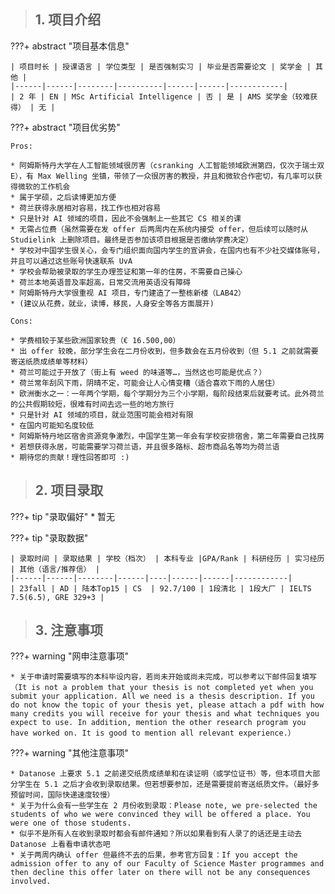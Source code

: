> ## **1. 项目介绍**

???+ abstract "项目基本信息" 

    | 项目时长 | 授课语言 | 学位类型 | 是否强制实习 | 毕业是否需要论文 | 奖学金 | 其他 |
    |------|------|--------|----------|------|------|------------|
    | 2 年 | EN | MSc Artificial Intelligence | 否 | 是 | AMS 奖学金（较难获得） | 无 |

???+ abstract "项目优劣势" 

    Pros:
    
    * 阿姆斯特丹大学在人工智能领域很厉害（csranking 人工智能领域欧洲第四，仅次于瑞士双 E），有 Max Welling 坐镇，带领了一众很厉害的教授，并且和微软合作密切，有几率可以获得微软的工作机会
    * 属于学硕，之后读博更加方便
    * 荷兰获得永居相对容易，找工作也相对容易
    * 只是针对 AI 领域的项目，因此不会强制上一些其它 CS 相关的课
    * 无需占位费（虽然需要在发 offer 后两周内在系统内接受 offer，但后续可以随时从 Studielink 上删除项目。最终是否参加该项目根据是否缴纳学费决定）
    * 学校对中国学生很关心，会专门组织面向国内学生的宣讲会，在国内也有不少社交媒体账号，并且可以通过这些账号快速联系 UvA
    * 学校会帮助被录取的学生办理签证和第一年的住房，不需要自己操心
    * 荷兰本地英语普及率超高，日常交流用英语没有障碍
    * 阿姆斯特丹大学很重视 AI 项目，专门建造了一整栋新楼（LAB42）
    * (建议从花费，就业，读博，移民，人身安全等各方面展开)
    
    Cons:

    * 学费相较于某些欧洲国家较贵（€ 16.500,00）
    * 出 offer 较晚，部分学生会在二月份收到，但多数会在五月份收到（但 5.1 之前就需要寄送纸质成绩单等材料）
    * 荷兰可能过于开放了（街上有 weed 的味道等…，当然这也可能是优点？）
    * 荷兰常年刮风下雨，阴晴不定，可能会让人心情变糟（适合喜欢下雨的人居住）
    * 欧洲衡水之一：一年两个学期，每个学期分为三个小学期，每阶段结束后就要考试。此外荷兰的公共假期较短，很难有时间去远一些的地方旅行
    * 只是针对 AI 领域的项目，就业范围可能会相对有限
    * 在国内可能知名度较低
    * 阿姆斯特丹地区宿舍资源竞争激烈，中国学生第一年会有学校安排宿舍，第二年需要自己找房
    * 若想获得永居，可能需要学习荷兰语，并且很多路标、超市商品名等均为荷兰语
    * 期待您的贡献！理性回答即可 :)

> ## **2. 项目录取**

???+ tip "录取偏好"
    * 暂无

???+ tip "录取数据"

    | 录取时间 | 录取结果 | 学校（档次） | 本科专业 |GPA/Rank | 科研经历 | 实习经历 | 其他（语言/推荐信） |
    |------|------|--------|------|----|------|------|------------|
    | 23fall | AD | 陆本Top15 | CS  | 92.7/100 | 1段清北 | 1段大厂 | IELTS 7.5(6.5), GRE 329+3 |


> ## **3. 注意事项**

???+ warning "网申注意事项"

    * 关于申请时需要填写的本科毕设内容，若尚未开始或尚未完成，可以参考以下邮件回复填写（It is not a problem that your thesis is not completed yet when you submit your application. All we need is a thesis description. If you do not know the topic of your thesis yet, please attach a pdf with how many credits you will receive for your thesis and what techniques you expect to use. In addition, mention the other research program you have worked on. It is good to mention all relevant experience.）

???+ warning "其他注意事项"

    * Datanose 上要求 5.1 之前递交纸质成绩单和在读证明（或学位证书）等，但本项目大部分学生在 5.1 之后才会收到录取结果。但若想要参加，还是需要提前寄送纸质文件。（最好多预留时间，国际快递速度较慢）
    * 关于为什么会有一些学生在 2 月份收到录取：Please note, we pre-selected the students of who we were convinced they will be offered a place. You were one of those students.
    * 似乎不是所有人在收到录取时都会有邮件通知？所以如果看到有人录了的话还是主动去 Datanose 上看看申请状态吧
    * 关于两周内确认 offer 但最终不去的后果，参考官方回复：If you accept the admission offer to any of our Faculty of Science Master programmes and then decline this offer later on there will not be any consequences involved. 

